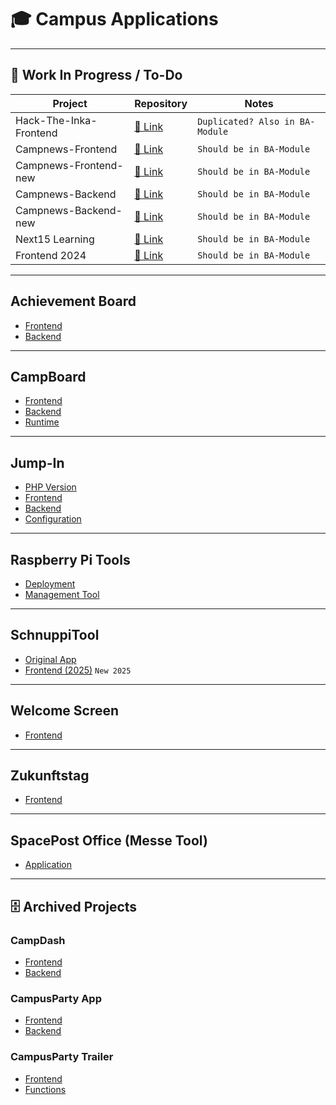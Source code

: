 # 🎓 Campus Applications

---

## 🔧 Work In Progress / To-Do

| Project | Repository | Notes |
|--------|------------|-------|
| Hack-The-Inka-Frontend | [🔗 Link](https://github.com/Campus-Application/Hack-The-Inka-Frontend) | `Duplicated? Also in BA-Module` |
| Campnews-Frontend | [🔗 Link](https://github.com/Campus-Application/campnews-frontend) | `Should be in BA-Module` |
| Campnews-Frontend-new | [🔗 Link](https://github.com/Campus-Application/Campnews-frontend-new) | `Should be in BA-Module` |
| Campnews-Backend | [🔗 Link](https://github.com/Campus-Application/campnews-backend) | `Should be in BA-Module` |
| Campnews-Backend-new | [🔗 Link](https://github.com/Campus-Application/campnews-backend-new) | `Should be in BA-Module` |
| Next15 Learning | [🔗 Link](https://github.com/Campus-Application/Next15-Learning) | `Should be in BA-Module` |
| Frontend 2024 | [🔗 Link](https://github.com/Campus-Application/Frontend2024) | `Should be in BA-Module` |

---

## Achievement Board
- [Frontend](https://github.com/Campus-Application/Achievement-Board-Frontend)
- [Backend](https://github.com/Campus-Application/Achievement-Board-Backend)

---

## CampBoard
- [Frontend](https://github.com/Campus-Application/CampBoard-Frontend)
- [Backend](https://github.com/Campus-Application/CampBoard-Backend)
- [Runtime](https://github.com/Campus-Application/Campboard-Runtime)

---

## Jump-In
- [PHP Version](https://github.com/Campus-Application/jump-in-php)
- [Frontend](https://github.com/Campus-Application/jump-in-frontend)
- [Backend](https://github.com/Campus-Application/jump-in-backend)
- [Configuration](https://github.com/Campus-Application/jump-in-konfig)

---

## Raspberry Pi Tools
- [Deployment](https://github.com/Campus-Application/Raspberry-Deployment)
- [Management Tool](https://github.com/Campus-Application/Pi-manage-tool)

---

## SchnuppiTool
- [Original App](https://github.com/Campus-Application/SchnuppiTool)
- [Frontend (2025)](https://github.com/Campus-Application/schnuppitool25-frontend) `New 2025`

---

## Welcome Screen
- [Frontend](https://github.com/Campus-Application/WelcomeScreen-Frontend)

---

## Zukunftstag
- [Frontend](https://github.com/Campus-Application/Zukunftstag-Frontend)

---

## SpacePost Office (Messe Tool)
- [Application](https://github.com/Campus-Application/spacepost)

---

## 🗄️ Archived Projects

### CampDash
- [Frontend](https://github.com/Campus-Application/campdash-frontend)
- [Backend](https://github.com/Campus-Application/campdash-backend)

### CampusParty App
- [Frontend](https://github.com/Campus-Application/CampusParty-App-Frontend)
- [Backend](https://github.com/Campus-Application/CampusParty-App-Backend)

### CampusParty Trailer
- [Frontend](https://github.com/Campus-Application/CampusParty-Trailer-Frontend)
- [Functions](https://github.com/Campus-Application/CampusParty-Trailer-Functions)

